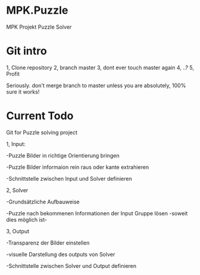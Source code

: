 # MPK.Puzzle
MPK Projekt Puzzle Solver

# Git intro
1, Clone repository
2, branch master
3, dont ever touch master again
4, ..?
5, Profit

Seriously. don't merge branch to master unless you are absolutely, 100% sure it works!


# Current Todo
Git for Puzzle solving project

1, Input:

-Puzzle Bilder in richtige Orientierung bringen

-Puzzle Bilder informaion rein raus oder kante extrahieren

-Schnittstelle zwischen Input und Solver definieren

2, Solver

-Grundsätzliche Aufbauweise

-Puzzle nach bekommenen Informationen der Input Gruppe lösen -soweit dies möglich ist-

3, Output

-Transparenz der Bilder einstellen

-visuelle Darstellung des outputs von Solver

-Schnittstelle zwischen Solver und Output definieren
